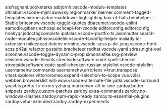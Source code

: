 alefragnani.bookmarks
asbjornh.vscode-module-templates
attilabuti.vscode-mjml
awwsky.regionmarker
bierner.comment-tagged-templates
bierner.jsdoc-markdown-highlighting
box-of-hats.bemhelper - Stable
britesnow.vscode-toggle-quotes
dbaeumer.vscode-eslint
eamodio.gitlens
echoapi.echoapi-for-vscode
editorconfig.editorconfig
hookyqr.jsdoctagcomplete
ipatalas.vscode-postfix-ts
jasonnutter.search-node-modules
johnsoncodehk.vscode-tsconfig-helper
maiiady.tc-extension
mikestead.dotenv
mrmlnc.vscode-scss
p-de-jong.vscode-html-scss
p42ai.refactor
pustelto.bracketeer
redhat.vscode-yaml
sdras.night-owl
simonhe.vscode-toggle-dynamic-prop
simonsiefke.svg-preview
sleistner.vscode-fileutils
streetsidesoftware.code-spell-checker
streetsidesoftware.code-spell-checker-russian
stylelint.vscode-stylelint
usernamehw.commands
usernamehw.errorlens
v4run.transpose
vitest.explorer
vittorioromeo.expand-selection-to-scope
vue.volar
webben.browserslist
will-wow.vscode-alternate-file
yatki.vscode-surround
yoavbls.pretty-ts-errors
yzhang.markdown-all-in-one
zardoy.better-snippets
zardoy.custom-patches
zardoy.extra-commands
zardoy.no-windows-slashes
zardoy.npm-rapid-ready
zardoy.ts-essential-plugins
zardoy.vetur-extended
zardoy.zardoy-experiments

